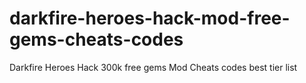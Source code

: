 # darkfire-heroes-hack-mod-free-gems-cheats-codes
Darkfire Heroes Hack 300k free gems Mod Cheats codes best tier list
